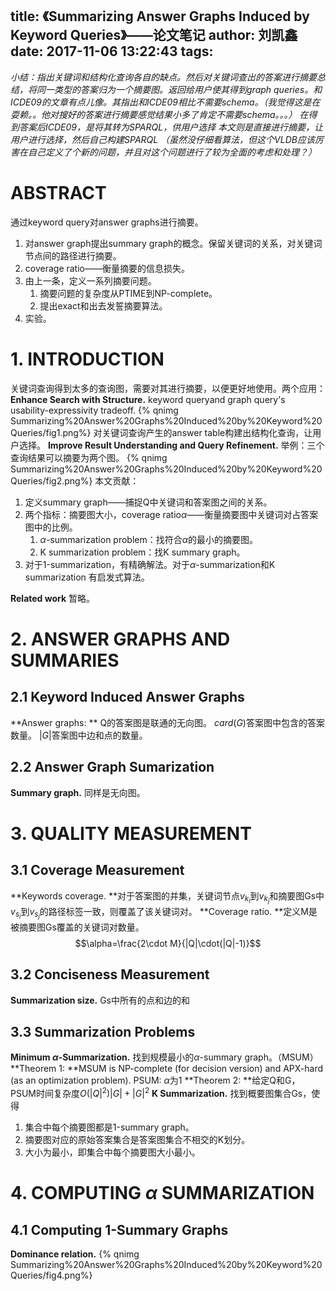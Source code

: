 title: 《Summarizing Answer Graphs Induced by Keyword Queries》——论文笔记
author: 刘凯鑫
date: 2017-11-06 13:22:43
tags:
---
*小结：指出关键词和结构化查询各自的缺点。然后对关键词查出的答案进行摘要总结，将同一类型的答案归为一个摘要图。返回给用户使其得到graph queries。和ICDE09的文章有点儿像。其指出和ICDE09相比不需要schema。（我觉得这是在耍赖。。他对搜好的答案进行摘要感觉结果小多了肯定不需要schema。。。）
在得到答案后ICDE09，是将其转为SPARQL，供用户选择
本文则是直接进行摘要，让用户进行选择，然后自己构建SPARQL
（虽然没仔细看算法，但这个VLDB应该厉害在自己定义了个新的问题，并且对这个问题进行了较为全面的考虑和处理？）*

# ABSTRACT
通过keyword query对answer graphs进行摘要。
1. 对answer graph提出summary graph的概念。保留关键词的关系，对关键词节点间的路径进行摘要。
2. coverage ratio——衡量摘要的信息损失。
3. 由上一条，定义一系列摘要问题。
	1. 摘要问题的复杂度从PTIME到NP-complete。
    2. 提出exact和出去发誓摘要算法。
4. 实验。


# 1. INTRODUCTION
关键词查询得到太多的查询图，需要对其进行摘要，以便更好地使用。两个应用：
**Enhance Search with Structure.** keyword queryand graph query's usability-expressivity tradeoff.
{% qnimg Summarizing%20Answer%20Graphs%20Induced%20by%20Keyword%20Queries/fig1.png%}
对关键词查询产生的answer table构建出结构化查询，让用户选择。
**Improve Result Understanding and Query Refinement.** 
举例：三个查询结果可以摘要为两个图。
{% qnimg Summarizing%20Answer%20Graphs%20Induced%20by%20Keyword%20Queries/fig2.png%}
本文贡献：
1. 定义summary graph——捕捉Q中关键词和答案图之间的关系。
2. 两个指标：摘要图大小，coverage ratio$\alpha$——衡量摘要图中关键词对占答案图中的比例。
	1. $\alpha$-summarization problem：找符合$\alpha$的最小的摘要图。
    2. K summarization problem：找K summary graph。
3. 对于1-summarization，有精确解法。对于$\alpha$-summarization和K summarization 有启发式算法。

**Related work** 暂略。
# 2. ANSWER GRAPHS AND SUMMARIES
## 2.1 Keyword Induced Answer Graphs
**Answer graphs: **
Q的答案图是联通的无向图。
$card(G)$答案图中包含的答案数量。
$|G|$答案图中边和点的数量。

## 2.2 Answer Graph Sumarization
**Summary graph.** 同样是无向图。

# 3. QUALITY MEASUREMENT
## 3.1 Coverage Measurement
**Keywords coverage. **对于答案图的并集，关键词节点$v_{k_i}$到$v_{k_j}$和摘要图Gs中$v_{s_i}$到$v_{s_j}$的路径标签一致，则覆盖了该关键词对。
**Coverage ratio. **定义M是被摘要图Gs覆盖的关键词对数量。
$$\alpha=\frac{2\cdot M}{|Q|\cdot(|Q|-1)}$$
## 3.2 Conciseness Measurement
**Summarization size.** Gs中所有的点和边的和
## 3.3 Summarization Problems
**Minimum $\alpha$-Summarization.** 找到规模最小的$\alpha$-summary graph。（MSUM）
**Theorem 1: **MSUM is NP-complete (for decision version) and APX-hard (as an optimization problem).
PSUM: $\alpha$为1
**Theorem 2: **给定Q和G，PSUM时间复杂度$O(|Q|^2)|G|+|G|^2$
**K Summarization.** 找到概要图集合Gs，使得
1. 集合中每个摘要图都是1-summary graph。
2. 摘要图对应的原始答案集合是答案图集合不相交的K划分。
3. 大小为最小，即集合中每个摘要图大小最小。
# 4. COMPUTING $\alpha$ SUMMARIZATION
## 4.1 Computing 1-Summary Graphs
**Dominance relation.** 
{% qnimg Summarizing%20Answer%20Graphs%20Induced%20by%20Keyword%20Queries/fig4.png%}








